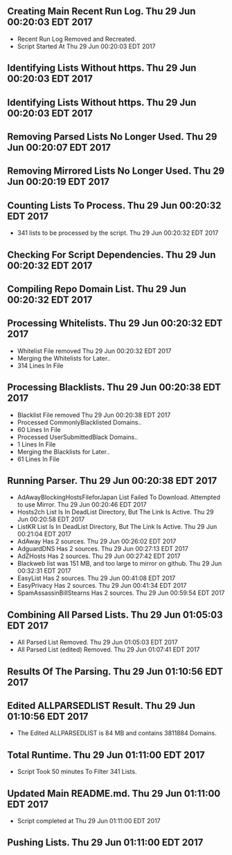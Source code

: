 ## Creating Main Recent Run Log. Thu 29 Jun 00:20:03 EDT 2017
* Recent Run Log Removed and Recreated.
* Script Started At Thu 29 Jun 00:20:03 EDT 2017

## Identifying Lists Without https. Thu 29 Jun 00:20:03 EDT 2017
## Identifying Lists Without https. Thu 29 Jun 00:20:03 EDT 2017

## Removing Parsed Lists No Longer Used. Thu 29 Jun 00:20:07 EDT 2017

## Removing Mirrored Lists No Longer Used. Thu 29 Jun 00:20:19 EDT 2017

## Counting Lists To Process. Thu 29 Jun 00:20:32 EDT 2017
* 	341 lists to be processed by the script. Thu 29 Jun 00:20:32 EDT 2017


## Checking For Script Dependencies. Thu 29 Jun 00:20:32 EDT 2017

## Compiling Repo Domain List. Thu 29 Jun 00:20:32 EDT 2017
## Processing Whitelists. Thu 29 Jun 00:20:32 EDT 2017
* Whitelist File removed Thu 29 Jun 00:20:32 EDT 2017
* Merging the Whitelists for Later..
* 	314 Lines In File

## Processing Blacklists. Thu 29 Jun 00:20:38 EDT 2017
* Blacklist File removed Thu 29 Jun 00:20:38 EDT 2017
* Processed CommonlyBlacklisted Domains..
* 	60 Lines In File
* Processed UserSubmittedBlack Domains..
* 	1 Lines In File
* Merging the Blacklists for Later..
* 	61 Lines In File


## Running Parser. Thu 29 Jun 00:20:38 EDT 2017
* AdAwayBlockingHostsFileforJapan List Failed To Download. Attempted to use Mirror. Thu 29 Jun 00:20:46 EDT 2017
* Hosts2ch List Is In DeadList Directory, But The Link Is Active. Thu 29 Jun 00:20:58 EDT 2017
* ListKR List Is In DeadList Directory, But The Link Is Active. Thu 29 Jun 00:21:04 EDT 2017
* AdAway Has 2 sources. Thu 29 Jun 00:26:02 EDT 2017
* AdguardDNS Has 2 sources. Thu 29 Jun 00:27:13 EDT 2017
* AdZHosts Has 2 sources. Thu 29 Jun 00:27:42 EDT 2017
* Blackweb list was 151 MB, and too large to mirror on github. Thu 29 Jun 00:32:31 EDT 2017
* EasyList Has 2 sources. Thu 29 Jun 00:41:08 EDT 2017
* EasyPrivacy Has 2 sources. Thu 29 Jun 00:41:34 EDT 2017
* SpamAssassinBillStearns Has 2 sources. Thu 29 Jun 00:59:54 EDT 2017

## Combining All Parsed Lists. Thu 29 Jun 01:05:03 EDT 2017
* All Parsed List Removed. Thu 29 Jun 01:05:03 EDT 2017
* All Parsed List (edited) Removed. Thu 29 Jun 01:07:41 EDT 2017

## Results Of The Parsing. Thu 29 Jun 01:10:56 EDT 2017
## Edited ALLPARSEDLIST Result. Thu 29 Jun 01:10:56 EDT 2017
* The Edited ALLPARSEDLIST is 84 MB and contains 	3811884 Domains.

## Total Runtime. Thu 29 Jun 01:11:00 EDT 2017
* Script Took 50 minutes To Filter  341 Lists.

## Updated Main README.md. Thu 29 Jun 01:11:00 EDT 2017

* Script completed at Thu 29 Jun 01:11:00 EDT 2017

## Pushing Lists. Thu 29 Jun 01:11:00 EDT 2017
